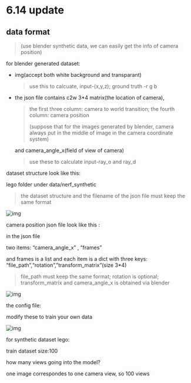 # 6.14 update

## data format

>   (use blender synthetic data, we can easily get the info of camera position)

for blender generated dataset:

- img(accept both white background and transparant)

  > use this to calcuate, input-(x,y,z); ground truth -r g b

- the json file contains c2w 3*4 matrix(the location of camera),

  > the first three column: camera to world transition; the fourth column: camera position
  >
  > (suppose that for the images generated by blender, camera always put in the middle of image in the camera coordinate system)

  and camera_angle_x(field of view of camera)

  > use these to calculate input-ray_o and ray_d





dataset structure look like this:

lego folder under data/nerf_synthetic

> the dataset structure and the filename of the json file must keep the same format

![img](https://lh7-us.googleusercontent.com/docsz/AD_4nXf8AECDjPT2TizPHLXSmpf62Lvjgrf_pcuefSnH-f2J-vPlYbd6iKb5P7Z8vkhQm92d8NVihI9lpFlMmJXLer6gX4cuqKTd2ceLQeLyY3Mgh_gUMlkHtKeGHquODd2Mx-REbx8GIqo8ZLTl8mHKzcbIhMO6?key=B1J_PdAqRoywV3PQfLu5hw)







camera position json file look like this :

in the json file

two items: “camera_angle_x” , “frames”

and frames is a list and each item is a dict with three keys: “file_path”,“rotation”,”transform_matrix”(size 3*4)

> file_path must keep the same format; rotation is optional; transform_matrix and camera_angle_x is obtained via blender

![img](https://lh7-us.googleusercontent.com/docsz/AD_4nXdIPr-tiAZEZZ3hZA5gA7JDaV7D-TNQrc0726vv0EbR-zyZHVHGaaPFTiFycTtB5neWcUOhG9Cg8pEahroyFV6wQoh0CRuUVhuyVg0ciOZF8UWC4yzZIU2F0XkUmd2sgJ3FsDgOvp7TPJ9mhxyLQXzTk4w?key=B1J_PdAqRoywV3PQfLu5hw)





the config file:

modify these to train your own data

![img](https://lh7-us.googleusercontent.com/docsz/AD_4nXfOI1_W5wjhntIs3pImOrzIoso2qx4LoCjuIdDiikuYhg8lge86RiJTXersg03Sh3YENxOSsYV1voC8IcbMgJu1PCOWhwiwwx2H3DN8oVsp5U1zJSMlGx7DEiywTPuALz4BnK16ZYH9fHgcD_3ben2yqO0?key=B1J_PdAqRoywV3PQfLu5hw)









for synthetic dataset lego:

train dataset size:100

how many views going into the model?

one image correspondes to one camera view, so 100 views


